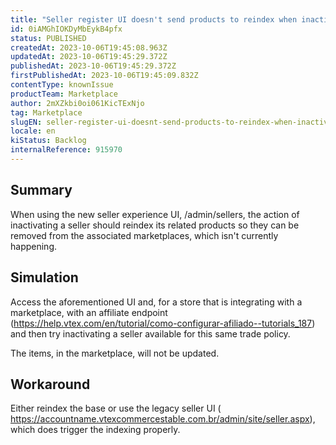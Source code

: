 ```yaml
---
title: "Seller register UI doesn't send products to reindex when inactivating a seller"
id: 0iAMGhIOKDyMbEykB4pfx
status: PUBLISHED
createdAt: 2023-10-06T19:45:08.963Z
updatedAt: 2023-10-06T19:45:29.372Z
publishedAt: 2023-10-06T19:45:29.372Z
firstPublishedAt: 2023-10-06T19:45:09.832Z
contentType: knownIssue
productTeam: Marketplace
author: 2mXZkbi0oi061KicTExNjo
tag: Marketplace
slugEN: seller-register-ui-doesnt-send-products-to-reindex-when-inactivating-a-seller
locale: en
kiStatus: Backlog
internalReference: 915970
---
```


## Summary


When using the new seller experience UI, /admin/sellers, the action of inactivating a seller should reindex its related products so they can be removed from the associated marketplaces, which isn't currently happening.


##

## Simulation


Access the aforementioned UI and, for a store that is integrating with a marketplace, with an affiliate endpoint (https://help.vtex.com/en/tutorial/como-configurar-afiliado--tutorials_187) and then try inactivating a seller available for this same trade policy.

The items, in the marketplace, will not be updated.


##

## Workaround


Either reindex the base or use the legacy seller UI ( https://accountname.vtexcommercestable.com.br/admin/site/seller.aspx), which does trigger the indexing properly.





